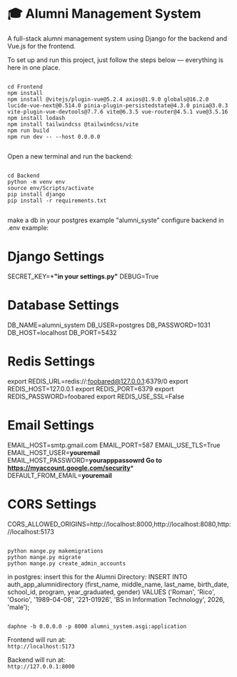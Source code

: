 # 🎓 Alumni Management System

A full-stack alumni management system using Django for the backend and Vue.js for the frontend.

To set up and run this project, just follow the steps below — everything is here in one place.

```

cd Frontend
npm install
npm install @vitejs/plugin-vue@5.2.4 axios@1.9.0 globals@16.2.0 lucide-vue-next@0.514.0 pinia-plugin-persistedstate@4.3.0 pinia@3.0.3 vite-plugin-vue-devtools@7.7.6 vite@6.3.5 vue-router@4.5.1 vue@3.5.16
npm install lodash
npm install tailwindcss @tailwindcss/vite
npm run build
npm run dev -- --host 0.0.0.0


```

Open a new terminal and run the backend:

```

cd Backend
python -m venv env
source env/Scripts/activate
pip install django
pip install -r requirements.txt


```
make a db in your postgres example "alumni_syste"
configure backend in .env
example: 
# Django Settings
SECRET_KEY=***"in your settings.py"**
DEBUG=True

# Database Settings
DB_NAME=alumni_system
DB_USER=postgres
DB_PASSWORD=1031
DB_HOST=localhost
DB_PORT=5432

# Redis Settings
export REDIS_URL=redis://:foobared@127.0.0.1:6379/0
export REDIS_HOST=127.0.0.1
export REDIS_PORT=6379
export REDIS_PASSWORD=foobared
export REDIS_USE_SSL=False

# Email Settings
EMAIL_HOST=smtp.gmail.com
EMAIL_PORT=587
EMAIL_USE_TLS=True
EMAIL_HOST_USER=**youremail**
EMAIL_HOST_PASSWORD=**yourapppassowrd Go to https://myaccount.google.com/security***
DEFAULT_FROM_EMAIL=**youremail**

# CORS Settings
CORS_ALLOWED_ORIGINS=http://localhost:8000,http://localhost:8080,http://localhost:5173


```

python mange.py makemigrations
python mange.py migrate
python mange.py create_admin_accounts

```

in postgres:
insert this for the Alumni Directory:
INSERT INTO auth_app_alumnidirectory 
(first_name, middle_name, last_name, birth_date, school_id, program, year_graduated, gender)
VALUES 
('Roman', 'Rico', 'Osorio', '1989-04-08', '221-01926', 'BS in Information Technology', 2026, 'male');


```

daphne -b 0.0.0.0 -p 8000 alumni_system.asgi:application

```



Frontend will run at:  
`http://localhost:5173`

Backend will run at:  
`http://127.0.0.1:8000`







